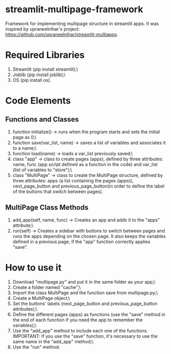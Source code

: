 # streamlit-multipage-framework
Framework for implementing multipage structure in streamlit apps.
It was inspired by upraneelnihar's project: https://github.com/upraneelnihar/streamlit-multiapps.

# Required Libraries
1. Streamlit (pip install streamlit);\
2. Joblib (pip install joblib);\
3. OS (pip install os).

# Code Elements

## Functions and Classes
1. function initialize() -> runs when the program starts and sets the initial page as 0;\
2. function save(var_list, name) -> saves a list of variables and associates it to a name;\
3. function load(name) -> loads a var_list previously saved;\
4. class "app" -> class to create pages (apps), defined by three attributes: name, func (app script defined as a function in the code) and var_list (list of variables to "store");\
5. class "MultiPage" -> class to create the MultiPage structure, defined by three attributes: apps (a list containing the pages (apps)), next_page_button and previous_page_button(in order to define the label of the buttons that switch between pages).

## MultiPage Class Methods
1. add_app(self, name, func) -> Creates an app and adds it to the "apps" attribute;\
2. run(self) -> Creates a sidebar with buttons to switch between pages and runs the apps depending on the chosen page. It also keeps the variables defined in a previous page, if the "app" function correctly applies "save".

# How to use it
1. Download "multipage.py" and put it in the same folder as your app;\
2. Create a folder named "cache";\
3. Import the class MultiPage and the function save from multipage.py;\
4. Create a MultiPage object;\
5. Set the buttons' labels (next_page_button and previous_page_button attributes);\
6. Define the different pages (apps) as functions (use the "save" method in the end of each function if you need the app to remember the variables);\
7. Use the "add_app" method to include each one of the functions. IMPORTANT: If you use the "save" function, it's necessary to use the same name in the "add_app" method;\
8. Use the "run" method.
